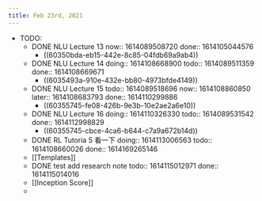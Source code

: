 ```yaml
---
title: Feb 23rd, 2021
---
```


- TODO:
	- DONE NLU Lecture 13
	  now:: 1614089508720
	  done:: 1614105044576
		- ((60350bda-eb15-442e-8c85-04fdb69a9ab4))
	- DONE NLU Lecture 14
	  doing:: 1614108668900
	  todo:: 1614089511359
	  done:: 1614108669671
		- ((6035493a-910e-432e-bb80-4973bfde4149))
	- DONE NLU Lecture 15
	  todo:: 1614089518696
	  now:: 1614108860850
	  later:: 1614108683793
	  done:: 1614110299886
		- ((60355745-fe08-426b-9e3b-10e2ae2a6e10))
	- DONE NLU Lecture 16
	  doing:: 1614110326330
	  todo:: 1614089531542
	  done:: 1614112998829
		- ((60355745-cbce-4ca6-b644-c7a9a672b14d))
	- DONE RL Tutoria 5 看一下
	  doing:: 1614113006563
	  todo:: 1614108660026
	  done:: 1614169265146
	- [[Templates]]
	- DONE test add research note
	  todo:: 1614115012971
	  done:: 1614115014016
	- [[Inception Score]]
	-